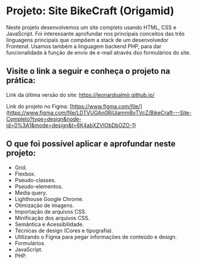 # Projeto: Site BikeCraft (Origamid)

Neste projeto desenvolvemos um site completo usando HTML, CSS e JavaScript. Foi interessante aprofundar nos principais conceitos  das três linguagens principais que compõem a stack de um desenvolvedor Frontend. Usamos também a linguagem backend PHP, para dar funcionalidade à função de envio de e-mail através dso formulários do site.

## Visite o link a seguir e conheça o projeto na prática:

Link da última versão do site:
https://leonardoalmir.github.io/

Link do projeto no Figma:
[https://www.figma.com/file/](https://www.figma.com/file/LDTVUGAn0RiUjammBvTVcZ/BikeCraft---Site-Completo?type=design&node-id=0%3A1&mode=design&t=6K4abXZVIObDbOZO-1)

## O que foi possível aplicar e aprofundar neste projeto:

- Grid.
- Flexbox.
- Pseudo-classes.
- Pseudo-elementos.
- Media query.
- Lighthouse Google Chrome.
- Otimização de imagens.
- Importação de arquivos CSS.
- Minificação dos arquivos CSS.
- Semãntica e Acessibilidade.
- Técnicas de design (Cores e tipografia).
- Utilizando o Figma para pegar informações de conteúdo e design.
- Formulários.
- JavaScript.
- PHP.
